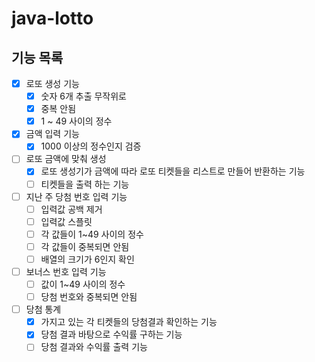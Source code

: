 # java-lotto
## 기능 목록
- [x] 로또 생성 기능
    - [x] 숫자 6개 추출 무작위로
    - [x] 중복 안됨
    - [x] 1 ~ 49 사이의 정수
- [x] 금액 입력 기능
    - [x] 1000 이상의 정수인지 검증
- [ ] 로또 금액에 맞춰 생성
    - [x] 로또 생성기가 금액에 따라 로또 티켓들을 리스트로 만들어 반환하는 기능
    - [ ] 티켓들을 출력 하는 기능
- [ ] 지난 주 당첨 번호 입력 기능
    - [ ] 입력값 공백 제거
    - [ ] 입력값 스플릿
    - [ ] 각 값들이 1~49 사이의 정수
    - [ ] 각 값들이 중복되면 안됨
    - [ ] 배열의 크기가 6인지 확인
- [ ] 보너스 번호 입력 기능
    - [ ] 값이 1~49 사이의 정수
    - [ ] 당첨 번호와 중복되면 안됨
- [ ] 당첨 통계
    - [x] 가지고 있는 각 티켓들의 당첨결과 확인하는 기능
    - [x] 당첨 결과 바탕으로 수익률 구하는 기능
    - [ ] 당첨 결과와 수익률 출력 기능
